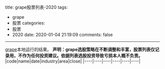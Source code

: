 
title: grape股票列表-2020
tags:
  - grape
  - 股票
categories:
  - 股票
  - 2020
date: 2020-01-04 21:19:09
comments: false

---

[grape](https://github.com/bejondshao/grape)本地运行的结果。
**声明：grape选股策略在不断调整和丰富，股票列表仅记录用，不作为任何投资建议。依据列表选股投资导致亏损本人概不负责。**
|code|name|date|industry|area|close|
|----|----|----|----|----|----|
